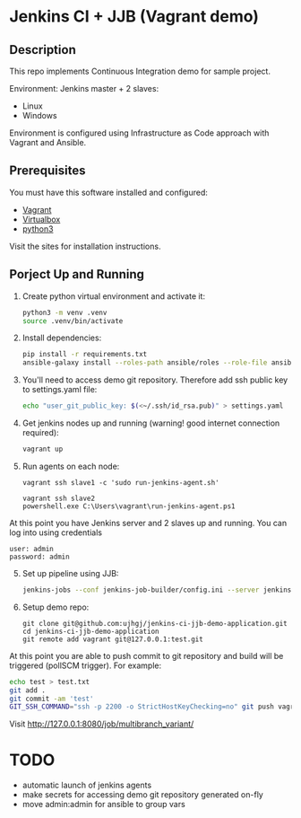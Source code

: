 # Jenkins CI + JJB (Vagrant demo)

## Description
This repo implements Continuous Integration demo for sample project.

Environment:
Jenkins master + 2 slaves:
   - Linux
   - Windows

Environment is configured using Infrastructure as Code approach with Vagrant and Ansible.

## Prerequisites

You must have this software installed and configured:
- [Vagrant](https://www.vagrantup.com)
- [Virtualbox](https://www.virtualbox.org)
- [python3](https://www.python.org)

Visit the sites for installation instructions.

## Porject Up and Running

1. Create python virtual environment and activate it:
   ```bash
   python3 -m venv .venv
   source .venv/bin/activate
   ```
2. Install dependencies:
   ```bash
   pip install -r requirements.txt
   ansible-galaxy install --roles-path ansible/roles --role-file ansible/requirements.yml
   ```
3. You'll need to access demo git repository. Therefore add ssh public key to settings.yaml file: 
   ```bash
   echo "user_git_public_key: $(<~/.ssh/id_rsa.pub)" > settings.yaml
   ```
4. Get jenkins nodes up and running (warning! good internet connection required):
   ```bash
   vagrant up
   ```
5. Run agents on each node:
   ```
   vagrant ssh slave1 -c 'sudo run-jenkins-agent.sh'
   ```
   ```
   vagrant ssh slave2
   powershell.exe C:\Users\vagrant\run-jenkins-agent.ps1
   ```

At this point you have Jenkins server and 2 slaves up and running. You can log into using credentials
```
user: admin
password: admin
```
   
5. Set up pipeline using JJB:
   ```bash
   jenkins-jobs --conf jenkins-job-builder/config.ini --server jenkins-master update jenkins-job-builder/pipeline.yml
   ```
6. Setup demo repo:
   ```
   git clone git@github.com:ujhgj/jenkins-ci-jjb-demo-application.git
   cd jenkins-ci-jjb-demo-application
   git remote add vagrant git@127.0.0.1:test.git
   ```
   
At this point you are able to push commit to git repository and build will be triggered (pollSCM trigger). For example:
```bash
echo test > test.txt
git add .
git commit -am 'test'
GIT_SSH_COMMAND="ssh -p 2200 -o StrictHostKeyChecking=no" git push vagrant master
```
Visit http://127.0.0.1:8080/job/multibranch_variant/

# TODO
- automatic launch of jenkins agents
- make secrets for accessing demo git repository generated on-fly 
- move admin:admin for ansible to group vars
